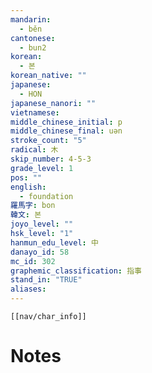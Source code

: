 ```yaml
---
mandarin:
  - běn
cantonese:
  - bun2
korean:
  - 본
korean_native: ""
japanese:
  - HON
japanese_nanori: ""
vietnamese:
middle_chinese_initial: p
middle_chinese_final: uən
stroke_count: "5"
radical: 木
skip_number: 4-5-3
grade_level: 1
pos: ""
english:
  - foundation
羅馬字: bon
韓文: 본
joyo_level: ""
hsk_level: "1"
hanmun_edu_level: 中
danayo_id: 58
mc_id: 302
graphemic_classification: 指事
stand_in: "TRUE"
aliases:
---
```

```meta-bind-embed
[[nav/char_info]]
```

# Notes

